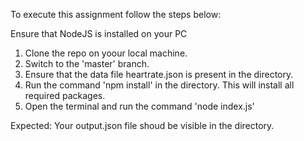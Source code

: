 To execute this assignment follow the steps below:

Ensure that NodeJS is installed on your PC

1. Clone the repo on yoour local machine.
2. Switch to the 'master' branch.
3. Ensure that the data file heartrate.json is present in the directory.
4. Run the command 'npm install' in the directory. This will install all required packages.
5. Open the terminal and run the command 'node index.js'

Expected:
Your output.json file shoud be visible in the directory.

